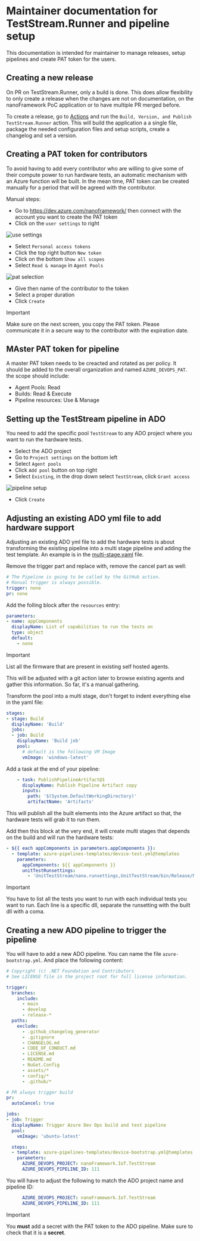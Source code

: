 # Maintainer documentation for TestStream.Runner and pipeline setup

This documentation is intended for maintainer to manage releases, setup pipelines and create PAT token for the users.

## Creating a new release

On PR on TestStream.Runner, only a build is done. This does allow flexibility to only create a release when the changes are not on documentation, on the nanoFramework PoC application or to have multiple PR merged before.

To create a release, go to [Actions](https://github.com/nanoframework/nanoFramework.IoT.TestStream/actions/workflows/build-and-publish.yml) and run the `Build, Version, and Publish TestStream.Runner` action. This will build the application a a single file, package the needed configuration files and setup scripts, create a changelog and set a version.

## Creating a PAT token for contributors

To avoid having to add every contributor who are willing to give some of their compute power to run hardware tests, an automatic mechanism with an Azure function will be built. In the mean time, PAT token can be created manually for a period that will be agreed with the contributor.

Manual steps:

* Go to <https://dev.azure.com/nanoframework/> then connect with the account you want to create the PAT token
* Click on the `user settings` to right

![use settings](./docs/pat-menu.png)

* Select `Personal access tokens`
* Click the top right button `New token`
* Click on the bottom `Show all scopes`
* Select `Read & manage` in `Agent Pools`

![pat selection](./docs/pat-selection.png)

* Give then name of the contributor to the token
* Select a proper duration
* Click `Create`

> [!Important]
> Make sure on the next screen, you copy the PAT token. Please communicate it in a secure way to the contributor with the expiration date.

## MAster PAT token for pipeline

A master PAT token needs to be creacted and rotated as per policy. It should be added to the overall organization and named `AZURE_DEVOPS_PAT`. the scope should include:

* Agent Pools: Read
* Builds: Read & Execute
* Pipeline resources: Use & Manage

## Setting up the TestStream pipeline in ADO

You need to add the specific pool `TestStream` to any ADO project where you want to run the hardware tests.

* Select the ADO project
* Go to `Project settings` on the bottom left
* Select `Agent pools`
* Click `Add pool` button on top right
* Select `Existing`, in the drop down select `TestStream`, click `Grant access`

![pipeline setup](./docs/ado-add-teststream.png)

* Click `Create`

## Adjusting an existing ADO yml file to add hardware support

Adjusting an existing ADO yml file to add the hardware tests is about transforming the existing pipeline into a multi stage pipeline and adding the test template. An example is in the [multi-stage.yaml](./multi-stage.yaml) file.

Remove the trigger part and replace with, remove the cancel part as well:

```yaml
# The Pipeline is going to be called by the GitHub action.
# Manual trigger is always possible.
trigger: none
pr: none
```

Add the folling block after the `resources` entry:

```yml
parameters:
- name: appComponents
  displayName: List of capabilities to run the tests on
  type: object
  default:
    - none
```

> [!Important]
> List all the firmware that are present in existing self hosted agents.

This will be adjusted with a git action later to browse existing agents and gather this information. So far, it's a manual gathering.

Transform the pool into a multi stage, don't forget to indent everything else in the yaml file:

```yml
stages:
- stage: Build
  displayName: 'Build'
  jobs:
  - job: Build
    displayName: 'Build job'
    pool:
      # default is the following VM Image
      vmImage: 'windows-latest'
```

Add a task at the end of your pipeline:

```yml
    - task: PublishPipelineArtifact@1
      displayName: Publish Pipeline Artifact copy
      inputs:
        path: '$(System.DefaultWorkingDirectory)'
        artifactName: 'Artifacts'
```

This will publish all the built elements into the Azure artifact so that, the hardware tests will grab it to run them.

Add then this block at the very end, it will create multi stages that depends on the build and will run the hardware tests:

```yml
- ${{ each appComponents in parameters.appComponents }}:   
  - template: azure-pipelines-templates/device-test.yml@templates
    parameters:
      appComponents: ${{ appComponents }}
      unitTestRunsettings: 
        - 'UnitTestStream/nano.runsettings,UnitTestStream/bin/Release/NFUnitTest.dll'
```

> [!Important]
> You have to list all the tests you want to run with each individual tests you want to run. Each line is a specific dll, separate the runsetting with the built dll with a coma.

## Creating a new ADO pipeline to trigger the pipeline

You will have to add a new ADO pipeline. You can name the file `azure-bootstrap.yml`. And place the following content:

```yaml
# Copyright (c) .NET Foundation and Contributors
# See LICENSE file in the project root for full license information.

trigger:
  branches:
    include:
      - main
      - develop
      - release-*
  paths:
    exclude:
      - .github_changelog_generator
      - .gitignore
      - CHANGELOG.md
      - CODE_OF_CONDUCT.md
      - LICENSE.md
      - README.md
      - NuGet.Config
      - assets/*
      - config/*
      - .github/*

# PR always trigger build
pr:
  autoCancel: true

jobs:
- job: Trigger
  displayName: Trigger Azure Dev Ops build and test pipeline
  pool:
    vmImage: 'ubuntu-latest'

  steps:
  - template: azure-pipelines-templates/device-bootstrap.yml@templates
    parameters:
      AZURE_DEVOPS_PROJECT: nanoFramework.IoT.TestStream
      AZURE_DEVOPS_PIPELINE_ID: 111
```

You will have to adjust the following to match the ADO project name and pipeline ID:

```yaml
      AZURE_DEVOPS_PROJECT: nanoFramework.IoT.TestStream
      AZURE_DEVOPS_PIPELINE_ID: 111
```

> [!Important]
> You **must** add a secret with the PAT token to the ADO pipeline. Make sure to check that it is a **secret**.
